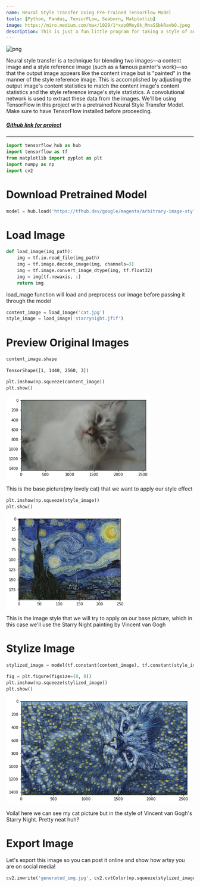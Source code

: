 ```yaml
---
name: Neural Style Transfer Using Pre-Trained TensorFlow Model
tools: [Python, Pandas, TensorFLow, Seaborn, Matplotlib]
image: https://miro.medium.com/max/1029/1*xap0Mey0k_MnaSSbkRavbQ.jpeg
description: This is just a fun little program for taking a style of an image into another image.
---
```


![png](https://www.researchgate.net/publication/340469301/figure/fig7/AS:941760561827913@1601544623756/Image-style-transfer-The-style-image-from-Van-Goghs-Starry-Nightb-was-transferred-to.png)

Neural style transfer is a technique for blending two images—a content image and a style reference image (such as a famous painter's work)—so that the output image appears like the content image but is "painted" in the manner of the style reference image. This is accomplished by adjusting the output image's content statistics to match the content image's content statistics and the style reference image's style statistics. A convolutional network is used to extract these data from the images. We'll be using TensorFlow in this project with a pretrained Neural Style Transfer Model. Make sure to have TensorFlow installed before proceeding.

##### [Github link for project](https://github.com/ameerhaziq20/Malaysia-s-Death-Cause-Analysis-2019)
---

```python
import tensorflow_hub as hub
import tensorflow as tf
from matplotlib import pyplot as plt
import numpy as np
import cv2
```

# Download Pretrained Model


```python
model = hub.load('https://tfhub.dev/google/magenta/arbitrary-image-stylization-v1-256/2')
```

# Load Image


```python
def load_image(img_path):
    img = tf.io.read_file(img_path)
    img = tf.image.decode_image(img, channels=3)
    img = tf.image.convert_image_dtype(img, tf.float32)
    img = img[tf.newaxis, :]
    return img
```

load_mage function will load and preprocess our image before passing it through the model


```python
content_image = load_image('cat.jpg')
style_image = load_image('starrynight.jfif')
```

# Preview Original Images


```python
content_image.shape
```




    TensorShape([1, 1440, 2560, 3])




```python
plt.imshow(np.squeeze(content_image))
plt.show()
```


    
![png](https://raw.githubusercontent.com/ameerhaziq20/ameerhaziq20.github.io/main/_projects/Neural%20Style%20Transfer/output_10_0.png)
    


This is the base picture(my lovely cat) that we want to apply our style effect


```python
plt.imshow(np.squeeze(style_image))
plt.show()
```


    
![png](https://raw.githubusercontent.com/ameerhaziq20/ameerhaziq20.github.io/main/_projects/Neural%20Style%20Transfer/output_12_0.png)
    


This is the image style that we will try to apply on our base picture, which in this case we'll use the Starry Night painting by Vincent van Gogh

# Stylize Image


```python
stylized_image = model(tf.constant(content_image), tf.constant(style_image))[0]
```


```python
fig = plt.figure(figsize=(8, 8))
plt.imshow(np.squeeze(stylized_image))
plt.show()
```


    
![png](https://raw.githubusercontent.com/ameerhaziq20/ameerhaziq20.github.io/main/_projects/Neural%20Style%20Transfer/output_16_0.png)
    


Voila! here we can see my cat picture but in the style of Vincent van Gogh's Starry Night. Pretty neat huh?

# Export Image

Let's export this image so you can post it online and show how artsy you are on social media!


```python
cv2.imwrite('generated_img.jpg', cv2.cvtColor(np.squeeze(stylized_image)*255, cv2.COLOR_BGR2RGB))
```

